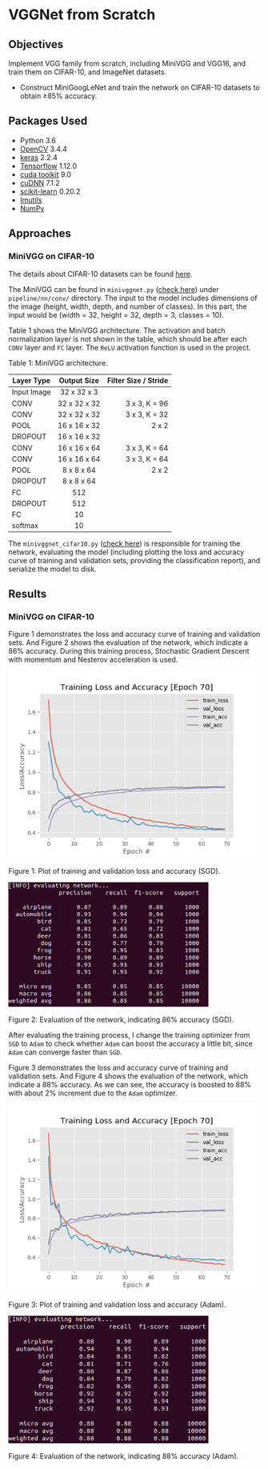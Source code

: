 # VGGNet from Scratch
## Objectives
Implement VGG family from scratch, including MiniVGG and VGG16, and train them on CIFAR-10, and ImageNet datasets.
* Construct MiniGoogLeNet and train the network on CIFAR-10 datasets to obtain ≥85% accuracy.

## Packages Used
* Python 3.6
* [OpenCV](https://docs.opencv.org/3.4.4/) 3.4.4
* [keras](https://keras.io/) 2.2.4
* [Tensorflow](https://www.tensorflow.org/install/) 1.12.0
* [cuda toolkit](https://developer.nvidia.com/cuda-toolkit) 9.0
* [cuDNN](https://developer.nvidia.com/cudnn) 7.1.2
* [scikit-learn](https://scikit-learn.org/stable/) 0.20.2
* [Imutils](https://github.com/jrosebr1/imutils)
* [NumPy](http://www.numpy.org/)

## Approaches
### MiniVGG on CIFAR-10
The details about CIFAR-10 datasets can be found [here](https://www.cs.toronto.edu/~kriz/cifar.html).

The MiniVGG can be found in `minivggnet.py` ([check here](https://github.com/meng1994412/VGGNet_from_scratch/blob/master/pipeline/nn/conv/minivggnet.py)) under `pipeline/nn/conv/` directory. The input to the model includes dimensions of the image (height, width, depth, and number of classes). In this part, the input would be (width = 32, height = 32, depth = 3, classes = 10).

Table 1 shows the MiniVGG architecture. The activation and batch normalization layer is not shown in the table, which should be after each `CONV` layer and `FC` layer. The `ReLU` activation function is used in the project.

Table 1: MiniVGG architecture.

| Layer Type    | Output Size     | Filter Size / Stride    |
| ------------- |:---------------:| -----------------------:|
| Input Image   | 32 x 32 x 3     |                         |
| CONV          | 32 x 32 x 32    | 3 x 3, K = 96           |
| CONV          | 32 x 32 x 32    | 3 x 3, K = 32           |
| POOL          | 16 x 16 x 32    | 2 x 2                   |
| DROPOUT       | 16 x 16 x 32    |                         |
| CONV          | 16 x 16 x 64    | 3 x 3, K = 64           |
| CONV          | 16 x 16 x 64    | 3 x 3, K = 64           |
| POOL          | 8 x 8 x 64      | 2 x 2                   |
| DROPOUT       | 8 x 8 x 64      |                         |
| FC            | 512             |                         |
| DROPOUT       | 512             |                         |
| FC            | 10              |                         |
| softmax       | 10              |                         |

The `minivggnet_cifar10.py` ([check here](https://github.com/meng1994412/VGGNet_from_scratch/blob/master/minivggnet_cifar10.py)) is responsible for training the network, evaluating the model (including plotting the loss and accuracy curve of training and validation sets, providing the classification report), and serialize the model to disk.

## Results
### MiniVGG on CIFAR-10
Figure 1 demonstrates the loss and accuracy curve of training and validation sets. And Figure 2 shows the evaluation of the network, which indicate a 86% accuracy. During this training process, Stochastic Gradient Descent with momentum and Nesterov acceleration is used.

<img src="https://github.com/meng1994412/VGGNet_from_scratch/blob/master/output/8809.png" width="500">

Figure 1: Plot of training and validation loss and accuracy (SGD).

<img src="https://github.com/meng1994412/VGGNet_from_scratch/blob/master/output/minivggnet_cifar10_evaluation_2.png" width="400">

Figure 2: Evaluation of the network, indicating 86% accuracy (SGD).

After evaluating the training process, I change the training optimizer from `SGD` to `Adam` to check whether `Adam` can boost the accuracy a little bit, since `Adam` can converge faster than `SGD`.

Figure 3 demonstrates the loss and accuracy curve of training and validation sets. And Figure 4 shows the evaluation of the network, which indicate a 88% accuracy. As we can see, the accuracy is boosted to 88% with about 2% increment due to the `Adam` optimizer.

<img src="https://github.com/meng1994412/VGGNet_from_scratch/blob/master/output/9474.png" width="500">

Figure 3: Plot of training and validation loss and accuracy (Adam).

<img src="https://github.com/meng1994412/VGGNet_from_scratch/blob/master/output/minivggnet_cifar10_evaluation_3.png" width="400">

Figure 4: Evaluation of the network, indicating 88% accuracy (Adam).
